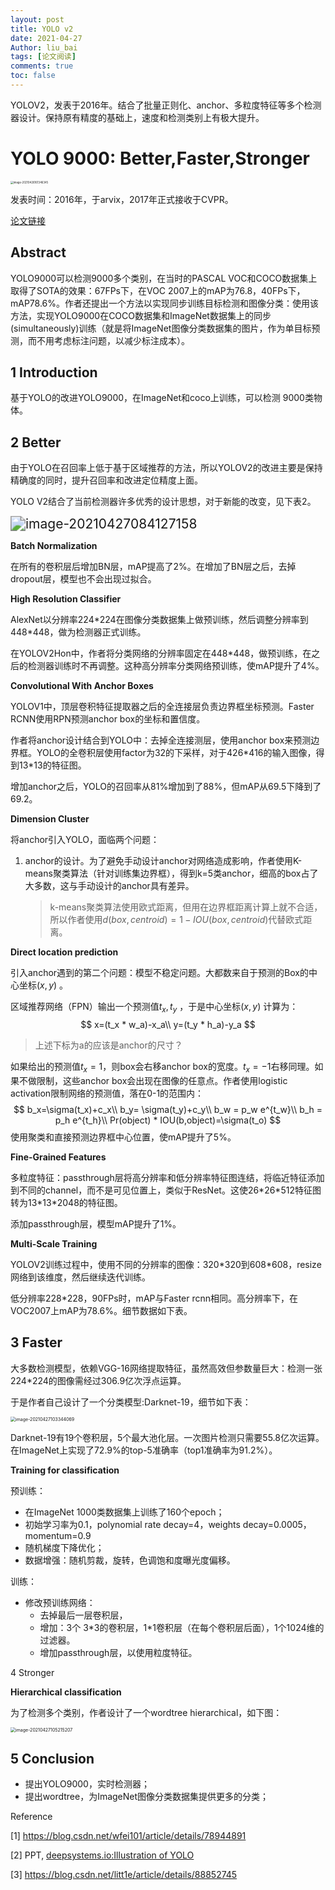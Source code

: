 ```yaml
---
layout: post
title: YOLO v2
date: 2021-04-27
Author: liu_bai 
tags: [论文阅读]
comments: true
toc: false
---
```


YOLOV2，发表于2016年。结合了批量正则化、anchor、多粒度特征等多个检测器设计。保持原有精度的基础上，速度和检测类别上有极大提升。

<!-- more -->

# YOLO 9000: Better,Faster,Stronger

<img src="D:%5CBlog%5Cphoto%5Cimage-20210426161346345.png" alt="image-20210426161346345" style="zoom:30%;" />

发表时间：2016年，于arvix，2017年正式接收于CVPR。

[论文链接](https://openaccess.thecvf.com/content_cvpr_2017/papers/Redmon_YOLO9000_Better_Faster_CVPR_2017_paper.pdf)

## Abstract

YOLO9000可以检测9000多个类别，在当时的PASCAL VOC和COCO数据集上取得了SOTA的效果：67FPs下，在VOC 2007上的mAP为76.8，40FPs下，mAP78.6%。作者还提出一个方法以实现同步训练目标检测和图像分类：使用该方法，实现YOLO9000在COCO数据集和ImageNet数据集上的同步(simultaneously)训练（就是将ImageNet图像分类数据集的图片，作为单目标预测，而不用考虑标注问题，以减少标注成本）。

## 1 Introduction

基于YOLO的改进YOLO9000，在ImageNet和coco上训练，可以检测 9000类物体。

## 2 Better

由于YOLO在召回率上低于基于区域推荐的方法，所以YOLOV2的改进主要是保持精确度的同时，提升召回率和改进定位精度上面。

YOLO V2结合了当前检测器许多优秀的设计思想，对于新能的改变，见下表2。

<img src="D:%5CBlog%5Cphoto%5Cimage-20210427084127158.png" alt="image-20210427084127158" style="zoom:150%;" />

**Batch Normalization**

在所有的卷积层后增加BN层，mAP提高了2%。在增加了BN层之后，去掉dropout层，模型也不会出现过拟合。

**High Resolution Classifier**

AlexNet以分辨率224\*224在图像分类数据集上做预训练，然后调整分辨率到448\*448，做为检测器正式训练。

在YOLOV2Hon中，作者将分类网络的分辨率固定在448\*448，做预训练，在之后的检测器训练时不再调整。这种高分辨率分类网络预训练，使mAP提升了4%。

**Convolutional With Anchor Boxes**

YOLOV1中，顶层卷积特征提取器之后的全连接层负责边界框坐标预测。Faster RCNN使用RPN预测anchor box的坐标和置信度。

作者将anchor设计结合到YOLO中：去掉全连接测层，使用anchor box来预测边界框。YOLO的全卷积层使用factor为32的下采样，对于426\*416的输入图像，得到13\*13的特征图。

增加anchor之后，YOLO的召回率从81%增加到了88%，但mAP从69.5下降到了69.2。

**Dimension Cluster**

将anchor引入YOLO，面临两个问题：

1. anchor的设计。为了避免手动设计anchor对网络造成影响，作者使用K-means聚类算法（针对训练集边界框），得到k=5类anchor，细高的box占了大多数，这与手动设计的anchor具有差异。

   > k-means聚类算法使用欧式距离，但用在边界框距离计算上就不合适，所以作者使用$d(box,centroid)=1-IOU(box,centroid)$代替欧式距离。 

**Direct location prediction**

引入anchor遇到的第二个问题：模型不稳定问题。大都数来自于预测的Box的中心坐标$(x,y)$ 。

区域推荐网络（FPN）输出一个预测值$t_x,t_y$ ，于是中心坐标$(x,y)$ 计算为：
$$
x=(t_x * w_a)-x_a\\
y=(t_y * h_a)-y_a
$$

> 上述下标为a的应该是anchor的尺寸？

如果给出的预测值$t_x=1$，则box会右移anchor box的宽度。$t_x=-1$右移同理。如果不做限制，这些anchor box会出现在图像的任意点。作者使用logistic activation限制网络的预测值，落在0-1的范围内：
$$
b_x=\sigma(t_x)+c_x\\
b_y= \sigma(t_y)+c_y\\
b_w = p_w e^{t_w}\\
b_h = p_h e^{t_h}\\
Pr(object) * IOU(b,object)=\sigma(t_o)
$$
使用聚类和直接预测边界框中心位置，使mAP提升了5%。

**Fine-Grained Features**

多粒度特征：passthrough层将高分辨率和低分辨率特征图连结，将临近特征添加到不同的channel，而不是可见位置上，类似于ResNet。这使26\*26\*512特征图转为13\*13\*2048的特征图。

添加passthrough层，模型mAP提升了1%。

**Multi-Scale Training**

YOLOV2训练过程中，使用不同的分辨率的图像：320\*320到608\*608，resize网络到该维度，然后继续迭代训练。

低分辨率228\*228，90FPs时，mAP与Faster rcnn相同。高分辨率下，在VOC2007上mAP为78.6%。细节数据如下表。

## 3 Faster

大多数检测模型，依赖VGG-16网络提取特征，虽然高效但参数量巨大：检测一张224\*224的图像需经过306.9亿次浮点运算​。

于是作者自己设计了一个分类模型:Darknet-19，细节如下表：

<img src="D:%5CBlog%5Cphoto%5Cimage-20210427103344069.png" alt="image-20210427103344069" style="zoom:50%;" />

Darknet-19有19个卷积层，5个最大池化层。一次图片检测只需要55.8亿次运算。在ImageNet上实现了72.9%的top-5准确率（top1准确率为91.2%）。

**Training for classification**

预训练：

+ 在ImageNet 1000类数据集上训练了160个epoch；
+ 初始学习率为0.1，polynomial rate decay=4，weights decay=0.0005，momentum=0.9
+ 随机梯度下降优化；
+ 数据增强：随机剪裁，旋转，色调饱和度曝光度偏移。

训练：

+ 修改预训练网络：
  + 去掉最后一层卷积层，
  + 增加：3个 3\*3的卷积层，1\*1卷积层（在每个卷积层后面），1个1024维的过滤器。
  + 增加passthrough层，以使用粒度特征。

4 Stronger

**Hierarchical classification**

为了检测多个类别，作者设计了一个wordtree hierarchical，如下图：

<img src="D:%5CBlog%5Cphoto%5Cimage-20210427105215207.png" alt="image-20210427105215207" style="zoom:50%;" />

## 5 Conclusion

+ 提出YOLO9000，实时检测器；
+ 提出wordtree，为ImageNet图像分类数据集提供更多的分类；



Reference

[1] https://blog.csdn.net/wfei101/article/details/78944891

[2] PPT, [deepsystems.io:Illustration of YOLO](https://docs.google.com/presentation/d/1aeRvtKG21KHdD5lg6Hgyhx5rPq_ZOsGjG5rJ1HP7BbA/pub?start=false&loop=false&delayms=3000&slide=id.p)

[3] https://blog.csdn.net/litt1e/article/details/88852745



